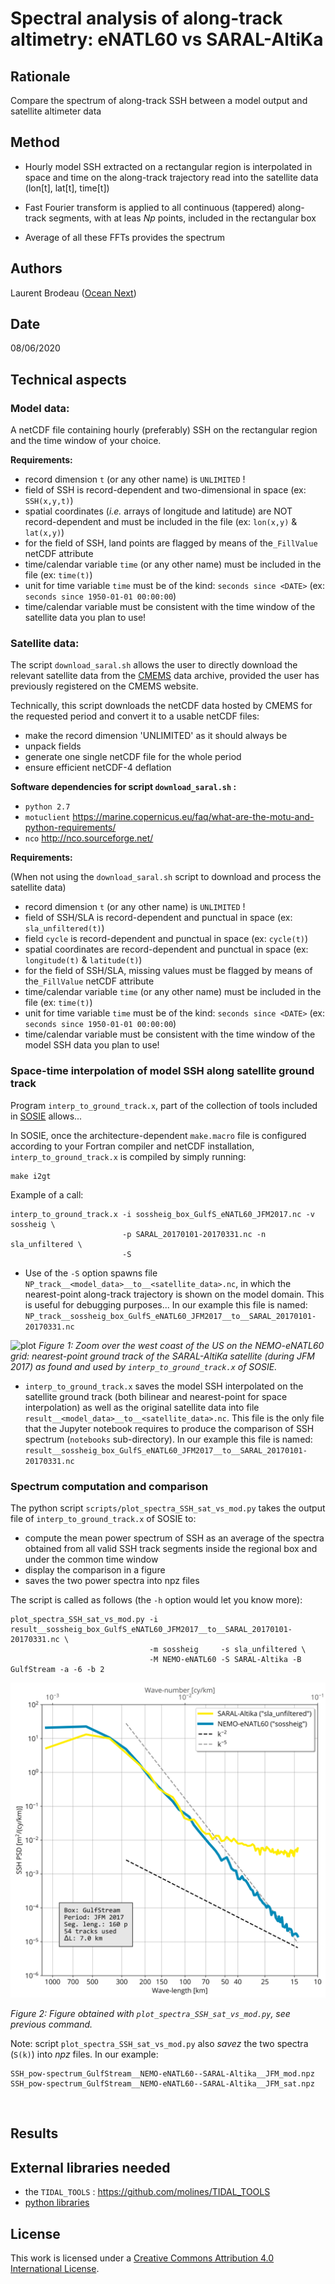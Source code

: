 # Spectral analysis of along-track altimetry: eNATL60 vs SARAL-AltiKa

## Rationale

Compare the spectrum of along-track SSH between a model output and satellite altimeter data

## Method

- Hourly model SSH extracted on a rectangular region is interpolated in space and time on the along-track trajectory read into the satellite data (lon[t], lat[t], time[t])

- Fast Fourier transform is applied to all continuous (tappered) along-track segments, with at leas *Np* points, included in the rectangular box

- Average of all these FFTs provides the spectrum

## Authors

Laurent Brodeau ([Ocean Next](https://ocean-next.fr))

## Date

08/06/2020

## Technical aspects

###  Model data:

A netCDF file containing hourly (preferably) SSH on the rectangular region and the time window of your choice.

**Requirements:**
- record dimension `t` (or any other name) is `UNLIMITED` !
- field of SSH is record-dependent and two-dimensional in space (ex: `SSH(x,y,t)`)
- spatial coordinates (*i.e.* arrays of longitude and latitude) are NOT record-dependent and must be included in the file (ex: `lon(x,y)` & `lat(x,y)`)
- for the field of SSH, land points are flagged by means of the`_FillValue` netCDF attribute 
- time/calendar variable `time` (or any other name) must be included in the file  (ex: `time(t)`)
- unit for time variable `time` must be of the kind: `seconds since <DATE>` (ex: `seconds since 1950-01-01 00:00:00`)
- time/calendar variable must be consistent with the time window of the satellite data you plan to use!

### Satellite data:

The script `download_saral.sh` allows the user to directly download the relevant satellite data
from the [CMEMS](https://resources.marine.copernicus.eu/?option=com_csw&task=results) data archive, provided the user has previously registered on the CMEMS website.

Technically, this script downloads the netCDF data hosted by CMEMS for the requested period and convert it to a usable netCDF files:

- make the record dimension 'UNLIMITED' as it should always be
- unpack fields
- generate one single netCDF file for the whole period
- ensure efficient netCDF-4 deflation

**Software dependencies for script `download_saral.sh` :**
- `python 2.7`
- `motuclient` https://marine.copernicus.eu/faq/what-are-the-motu-and-python-requirements/
- `nco` http://nco.sourceforge.net/

**Requirements:**

(When not using the `download_saral.sh` script to download and process the satellite data)

- record dimension `t` (or any other name) is `UNLIMITED` !
- field of SSH/SLA is record-dependent and punctual in space (ex: `sla_unfiltered(t)`)
- field `cycle` is record-dependent and punctual in space (ex: `cycle(t)`)
- spatial coordinates are record-dependent and punctual in space (ex: `longitude(t)` & `latitude(t)`)
- for the field of SSH/SLA, missing values must be flagged by means of the`_FillValue` netCDF attribute 
- time/calendar variable `time` (or any other name) must be included in the file  (ex: `time(t)`)
- unit for time variable `time` must be of the kind: `seconds since <DATE>` (ex: `seconds since 1950-01-01 00:00:00`)
- time/calendar variable must be consistent with the time window of the model SSH data you plan to use!


### Space-time interpolation of model SSH along satellite ground track

Program `interp_to_ground_track.x`, part of the collection of tools included
in [SOSIE](https://github.com/brodeau/sosie) allows...

In SOSIE, once the architecture-dependent `make.macro` file is configured according to your Fortran compiler and netCDF installation, `interp_to_ground_track.x` is compiled by simply running:

    make i2gt

Example of a call:

    interp_to_ground_track.x -i sossheig_box_GulfS_eNATL60_JFM2017.nc -v sossheig \
                             -p SARAL_20170101-20170331.nc -n sla_unfiltered \
                             -S

* Use of the `-S` option spawns file `NP_track__<model_data>__to__<satellite_data>.nc`, in which the nearest-point along-track trajectory is shown on the model domain. This is useful for debugging purposes... In our example this file is named:
`NP_track__sossheig_box_GulfS_eNATL60_JFM2017__to__SARAL_20170101-20170331.nc`


![plot](https://github.com/ocean-next/eNATL60/blob/master/04_assessment/along-track_spectra/plots/track_GulfS_viridis.svg)
*Figure 1: Zoom over the west coast of the US on the NEMO-eNATL60 grid: nearest-point ground track of the SARAL-AltiKa satellite (during JFM 2017) as found and used by `interp_to_ground_track.x` of SOSIE.* 


* `interp_to_ground_track.x` saves the model SSH interpolated on the satellite ground track (both bilinear and nearest-point for space interpolation) as well as the original satellite data into file `result__<model_data>__to__<satellite_data>.nc`. 
This file is the only file that the Jupyter notebook requires to produce the comparison of SSH spectrum (`notebooks` sub-directory).
In our example this file is named:
`result__sossheig_box_GulfS_eNATL60_JFM2017__to__SARAL_20170101-20170331.nc`


### Spectrum computation and comparison 

The python script `scripts/plot_spectra_SSH_sat_vs_mod.py` takes the output file of `interp_to_ground_track.x` of SOSIE to:
- compute the mean power spectrum of SSH as an average of the spectra obtained from all valid SSH track segments inside the regional box and under the common time window
- display the comparison in a figure
- saves the two power spectra into npz files

The script is called as follows (the `-h` option would let you know more):

    plot_spectra_SSH_sat_vs_mod.py -i result__sossheig_box_GulfS_eNATL60_JFM2017__to__SARAL_20170101-20170331.nc \
                                   -m sossheig     -s sla_unfiltered \
                                   -M NEMO-eNATL60 -S SARAL-Altika -B GulfStream -a -6 -b 2

![plot](https://github.com/ocean-next/eNATL60/blob/master/04_assessment/along-track_spectra/plots/SSH_pow-spectrum_GulfStream__NEMO-eNATL60--SARAL-Altika__JFM.svg)

*Figure 2: Figure obtained with `plot_spectra_SSH_sat_vs_mod.py`, see previous command.*


Note: script `plot_spectra_SSH_sat_vs_mod.py` also *savez* the two spectra (`S(k)`) into *npz* files. In our example:

    SSH_pow-spectrum_GulfStream__NEMO-eNATL60--SARAL-Altika__JFM_mod.npz
    SSH_pow-spectrum_GulfStream__NEMO-eNATL60--SARAL-Altika__JFM_sat.npz

<br>


## Results







## External libraries needed

  - the `TIDAL_TOOLS` :  https://github.com/molines/TIDAL_TOOLS
  - [python libraries](environment.yaml)

## License
This work is licensed under a <a rel="license" href="http://creativecommons.org/licenses/by/4.0/">Creative Commons Attribution 4.0 International License</a>.
